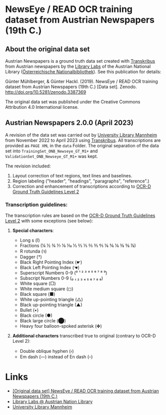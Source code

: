 # NewsEye / READ OCR training dataset from Austrian Newspapers (19th C.)

## About the original data set

Austrian Newspapers is a ground truth data set created with [Transkribus](https://transkribus.eu/)
from Austrian newspapers by the [Library Labs](https://labs.onb.ac.at/) of the
Austrian National Library ([Österreichische Nationalbibliothek](https://www.onb.ac.at/)).
See this publication for details:

Günter Mühlberger, & Günter Hackl. (2019).
NewsEye / READ OCR training dataset from Austrian Newspapers (19th C.) [Data set].
Zenodo. http://doi.org/10.5281/zenodo.3387369

The original data set was published under the Creative Commons Attribution 4.0 International license.

## Austrian Newspapers 2.0.0 (April 2023)

A revision of the data set was carried out by [University Library Mannheim](https://www.bib.uni-mannheim.de/en/) from November 2022 to April 2023 using [Transkribus](https://readcoop.eu/transkribus/?sc=Transkribus). All transcriptions are provided as `PAGE XML` in the `data` Folder. The original separation of the data set into `TrainingSet_ONB_Newseye_GT_M1+` and `ValidationSet_ONB_Newseye_GT_M1+` was kept.

The revision included: 
1. Layout correction of text regions, text lines and baselines. 
2. Region labeling ("header", "headings", "paragraphs", "reference".) 
3. Correction and enhancement of transcriptions according to [OCR-D Ground Truth Guidelines Level 2](https://tboenig.github.io/gt-guidelines/html/trans/level_2_2.html)

### Transcription guidelines:
The transcription rules are based on the [OCR-D Ground Truth Guidelines Level 2](https://tboenig.github.io/gt-guidelines/html/trans/level_2_2.html) with some exceptions (see below):

1) **Special characters**:
    - Long s (ſ)
    - Fractions (¼ ½ ¾ ⅐ ⅑ ⅒ ⅓ ⅔ ⅕ ⅖ ⅗ ⅘ ⅙ ⅚ ⅛ ⅜ ⅝ ⅞)
    - R rotunda (ꝛ)
    - Dagger (†)
    - Black Right Pointing Index (☛)
    - Black Left Pointing Index (☚)
    - Superscript Numbers 0-9 (⁰ ¹ ² ³ ⁴ ⁵ ⁶ ⁷ ⁸ ⁹)
    - Subscript Numbers 0-9 (₀ ₁ ₂ ₃ ₄ ₅ ₆ ₇ ₈ ₉)
    - White square (□)
    - White medium square (◻)
    - Black square (■)
    - White up-pointing triangle (△)
    - Black up-pointing triangle (▲)
    - Bullet (•)
    - Black circle (●)
    - Black large circle (⬤)
    - Heavy four balloon-spoked asterisk (✤)
    
2) **Additional characters** transcribed true to original (contrary to OCR-D Level 2):
    - Double oblique hyphen (⸗)
    - Em dash (—) instead of En dash (–)
    
# Links
- [[Original data set] NewsEye / READ OCR training dataset from Austrian Newspapers (19th C.)](http://doi.org/10.5281/zenodo.3387369) 
- [Library Labs @ Austrian Nation Library](https://labs.onb.ac.at/)
- [University Library Mannheim](https://www.bib.uni-mannheim.de/en/)
